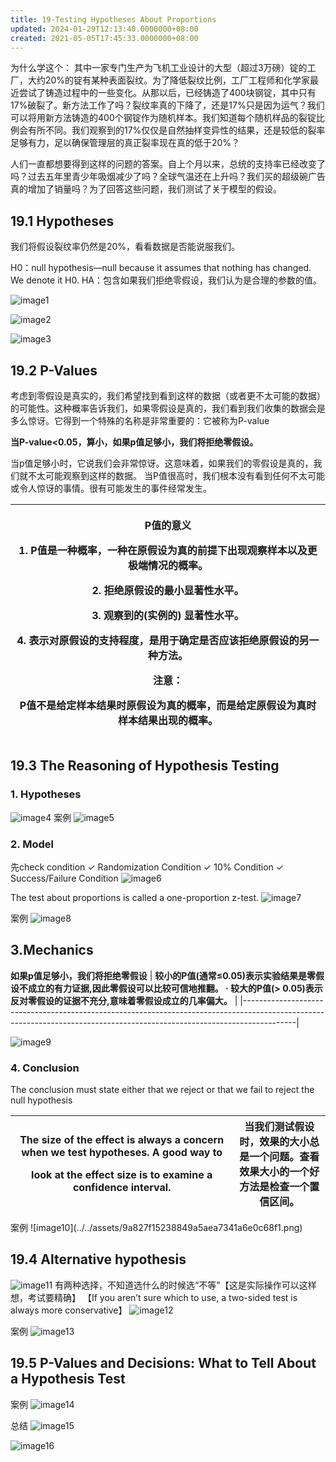 ```yaml
---
title: 19-Testing Hypotheses About Proportions
updated: 2024-01-29T12:13:40.0000000+08:00
created: 2021-05-05T17:45:33.0000000+08:00
---
```


为什么学这个：
其中一家专门生产为飞机工业设计的大型（超过3万磅）锭的工厂，大约20%的锭有某种表面裂纹。为了降低裂纹比例，工厂工程师和化学家最近尝试了铸造过程中的一些变化。从那以后，已经铸造了400块钢锭，其中只有17%破裂了。新方法工作了吗？裂纹率真的下降了，还是17%只是因为运气？我们可以将用新方法铸造的400个钢锭作为随机样本。我们知道每个随机样品的裂锭比例会有所不同。我们观察到的17%仅仅是自然抽样变异性的结果，还是较低的裂率足够有力，足以确保管理层的真正裂率现在真的低于20%？

人们一直都想要得到这样的问题的答案。自上个月以来，总统的支持率已经改变了吗？过去五年里青少年吸烟减少了吗？全球气温还在上升吗？我们买的超级碗广告真的增加了销量吗？为了回答这些问题，我们测试了关于模型的假设。

## 19.1 Hypotheses
我们将假设裂纹率仍然是20%，看看数据是否能说服我们。

H0：null hypothesis—null because it assumes that nothing has changed. We denote it H0.
HA：包含如果我们拒绝零假设，我们认为是合理的参数的值。

![image1](../../assets/8efeb7e3e99c4b819369da7eae47463b.png)

![image2](../../assets/228456448e554d59bf9a5fae0f5f1cb0.png)

![image3](../../assets/674bb79c77254c25b917c79131290498.png)
## 19.2 P-Values
考虑到零假设是真实的，我们希望找到看到这样的数据（或者更不太可能的数据）的可能性。这种概率告诉我们，如果零假设是真的，我们看到我们收集的数据会是多么惊讶。它得到一个特殊的名称是非常重要的：它被称为P-value

**当P-value\<0.05，算小，如果p值足够小，我们将拒绝零假设。**

当p值足够小时，它说我们会非常惊讶。这意味着，如果我们的零假设是真的，我们就不太可能观察到这样的数据。
当P值很高时，我们根本没有看到任何不太可能或令人惊讶的事情。很有可能发生的事件经常发生。

<table>
<colgroup>
<col style="width: 100%" />
</colgroup>
<thead>
<tr class="header">
<th><p>P值的意义</p>
<p>1. P值是一种概率，一种在原假设为真的前提下出现观察样本以及更极端情况的概率。</p>
<p>2. 拒绝原假设的最小显著性水平。</p>
<p>3. 观察到的(实例的) 显著性水平。</p>
<p>4. 表示对原假设的支持程度，是用于确定是否应该拒绝原假设的另一种方法。</p>
<p>注意：</p>
<p>P值不是给定样本结果时原假设为真的概率，而是给定原假设为真时样本结果出现的概率。</p></th>
</tr>
</thead>
<tbody>
</tbody>
</table>

## 19.3 The Reasoning of Hypothesis Testing
### 1. Hypotheses

![image4](../../assets/b1c6ea57c34049da96aabe3575293554.png)
案例
![image5](../../assets/6d08afe0637e4bcfb08f9c5f00dddcef.png)

### 2. Model
先check condition
✓ Randomization Condition
✓ 10% Condition
✓ Success/Failure Condition
![image6](../../assets/a0e2189cfc0c4ca09230d42a11824e38.png)

The test about proportions is called a one-proportion z-test.
![image7](../../assets/c9fcf4563c4f4cba9b7e93f1508b9f6b.png)

案例
![image8](../../assets/38c2eb8289dc4937b3599eab07d3d96e.png)

## 3.Mechanics
**如果p值足够小，我们将拒绝零假设**
| **较小的P值(通常≤0.05)表示实验结果是零假设不成立的有力证据,因此零假设可以比较可信地推翻。 · 较大的P值(\> 0.05)表示反对零假设的证据不充分,意味着零假设成立的几率偏大。** |
|-------------------------------------------------------------------------------------------------------------------------------------------------------------------------|

![image9](../../assets/71cfde3739804b36bb26fa814b632e5f.png)
### 
### 4. Conclusion
The conclusion must state either that we reject or that we fail to reject the null hypothesis
<table>
<colgroup>
<col style="width: 70%" />
<col style="width: 29%" />
</colgroup>
<thead>
<tr class="header">
<th><p>The size of the effect is always a concern when we test hypotheses. A good way to</p>
<p>look at the effect size is to examine a confidence interval.</p></th>
<th>当我们测试假设时，效果的大小总是一个问题。查看效果大小的一个好方法是检查一个置信区间。</th>
</tr>
</thead>
<tbody>
</tbody>
</table>
案例
![image10](../../assets/9a827f15238849a5aea7341a6e0c68f1.png)

## 19.4 Alternative hypothesis
![image11](../../assets/d0b739c6652f47c6abf1011d985578da.png)
有两种选择，不知道选什么的时候选“不等"【这是实际操作可以这样想，考试要精确】
【If you aren’t sure which to use, a two-sided test is always more conservative】
![image12](../../assets/01e91a816b694f14961aba2107efd958.png)

案例
![image13](../../assets/54e673554e4e4008b7f3adee6b97f70f.png)
## 19.5 P-Values and Decisions: What to Tell About a Hypothesis Test

案例
![image14](../../assets/1866479fc50a46c3b904c844f7ec6f4c.png)

总结
![image15](../../assets/afda3906a2cc47268441f25816e77c15.png)

![image16](../../assets/e7130ad6f03f428c8e288e6b8cc21014.png)

